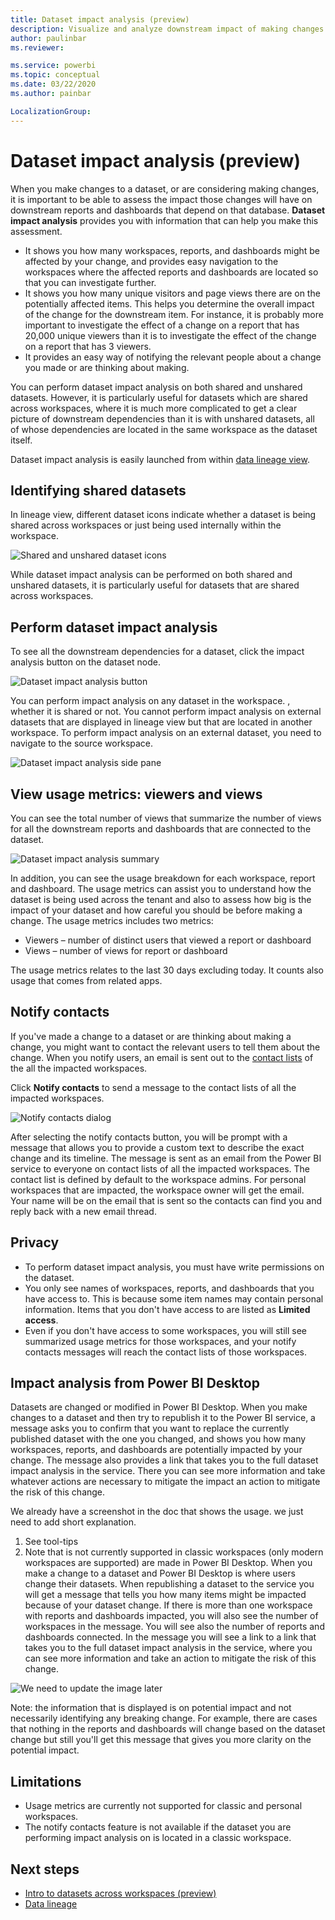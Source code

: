 ```yaml
---
title: Dataset impact analysis (preview)
description: Visualize and analyze downstream impact of making changes to datasets.
author: paulinbar
ms.reviewer: 

ms.service: powerbi
ms.topic: conceptual
ms.date: 03/22/2020
ms.author: painbar

LocalizationGroup: 
---
```

# Dataset impact analysis (preview)

When you make changes to a dataset, or are considering making changes, it is important to be able to assess the impact those changes will have on downstream reports and dashboards that depend on that database. **Dataset impact analysis** provides you with information that can help you make this assessment.
* It shows you how many workspaces, reports, and dashboards might be affected by your change, and provides easy navigation to the workspaces where the affected reports and dashboards are located so that you can investigate further.
* It shows you how many unique visitors and page views there are on the potentially affected items. This helps you determine the overall impact of the change for the downstream item. For instance, it is probably more important to investigate the effect of a change on a report that has 20,000 unique viewers than it is to investigate the effect of the change on a report that has 3 viewers.
* It provides an easy way of notifying the relevant people about a change you made or are thinking about making.

You can perform dataset impact analysis on both shared and unshared datasets. However, it is particularly useful for datasets which are shared across workspaces, where it is much more complicated to get a clear picture of downstream dependencies than it is with unshared datasets, all of whose dependencies are located in the same workspace as the dataset itself.

Dataset impact analysis is easily launched from within [data lineage view](service-data-lineage.md).

## Identifying shared datasets

In lineage view, different dataset icons indicate whether a dataset is being shared across workspaces or just being used internally within the workspace.

![Shared and unshared dataset icons](media/service-dataset-impact-analysis/shared-unshared-icon.png)

While dataset impact analysis can be performed on both shared and unshared datasets, it is particularly useful for datasets that are shared across workspaces. 

## Perform dataset impact analysis

To see all the downstream dependencies for a dataset, click the impact analysis button on the dataset node.

![Dataset impact analysis button](media/service-dataset-impact-analysis/open-analysis-pane-button.png)

You can perform impact analysis on any dataset in the workspace. , whether it is shared or not. You cannot perform impact analysis on external datasets that are displayed in lineage view but that are located in another workspace. To perform impact analysis on an external dataset, you need to navigate to the source workspace.

![Dataset impact analysis side pane](media/service-dataset-impact-analysis/analysis-pane.png)

## View usage metrics: viewers and views

You can see the total number of views that summarize the number of views for all the downstream reports and dashboards that are connected to the dataset.

![Dataset impact analysis summary](media/service-dataset-impact-analysis/summary.png)

In addition, you can see the usage breakdown for each workspace, report and dashboard. The usage metrics can assist you to understand how the dataset is being used across the tenant and also to assess how big is the impact of your dataset and how careful you should be before making a change. 
The usage metrics includes two metrics: 
* Viewers – number of distinct users that viewed a report or dashboard 
* Views – number of views for report or dashboard

The usage metrics relates to the last 30 days excluding today.
It counts also usage that comes from related apps.


## Notify contacts

If you've made a change to a dataset or are thinking about making a change, you might want to contact the relevant users to tell them about the change. When you notify users, an email is sent out to the [contact lists](service-create-the-new-workspaces.md#workspace-contact-list) of the all the impacted workspaces.

Click **Notify contacts** to send a message to the contact lists of all the impacted workspaces.

![Notify contacts dialog](media/service-dataset-impact-analysis/notify-contacts-dialog.png)

After selecting the notify contacts button, you will be prompt with a message that allows you to provide a custom text to describe the exact change and its timeline. 
The message is sent as an email from the Power BI service to everyone on contact lists of all the impacted workspaces. The contact list is defined by default to the workspace admins. For personal workspaces that are impacted, the workspace owner will get the email. 
Your name will be on the email that is sent so the contacts can find you and reply back with a new email thread. 

## Privacy

* To perform dataset impact analysis, you must have write permissions on the dataset.
* You only see names of workspaces, reports, and dashboards that you have access to. This is because some item names may contain personal information. Items that you don't have access to are listed as **Limited access**.
* Even if you don't have access to some workspaces, you will still see summarized usage metrics for those workspaces, and your notify contacts messages will reach the contact lists of those workspaces.

## Impact analysis from Power BI Desktop

Datasets are changed or modified in Power BI Desktop. When you make changes to a dataset and then try to republish it to the Power BI service, a message asks you to confirm that you want to replace the currently published dataset with the one you changed, and shows you how many workspaces, reports, and dashboards are potentially impacted by your change. The message also provides a link that takes you to the full dataset impact analysis in the service. There you can see more information and take whatever actions are necessary to mitigate the impact an action to mitigate the risk of this change. 


We already have a screenshot in the doc that shows the usage. we just need to add short explanation. 
1.    See tool-tips 
2.    Note that is not currently supported in classic workspaces (only modern workspaces are supported) 
 are made in Power BI Desktop. When you make a change to a dataset and Power BI Desktop is where users change their datasets. When republishing a dataset to the service you will get a message that tells you how many items might be impacted because of your dataset change. If there is more than one workspace with reports and dashboards impacted, you will also see the number of workspaces in the message. You will see also the number of reports and dashboards connected. 
In the message you will see a link to a link that takes you to the full dataset impact analysis in the service, where you can see more information and take an action to mitigate the risk of this change. 

![We need to update the image later](media/service-dataset-impact-analysis/service-dataset-impact-analysis-desktop-warning.png)

Note: the information that is displayed is on potential impact and not necessarily identifying any breaking change. For example, there are cases that nothing in the reports and dashboards will change based on the dataset change but still you'll get this message that gives you more clarity on the potential impact.

## Limitations

* Usage metrics are currently not supported for classic and personal workspaces.
* The notify contacts feature is not available if the dataset you are performing impact analysis on is located in a classic workspace.

## Next steps

* [Intro to datasets across workspaces (preview)](../service-datasets-across-workspaces.md)
* [Data lineage](service-data-lineage.md)

